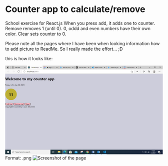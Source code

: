 # Counter app to calculate/remove

School exercise for React.js When you press add, it adds one to counter. Remove removes 1 (until 0). 0, oddd and even numbers have their own color. Clear sets counter to 0.

Please note all the pages where I have been when looking information how to add picture to ReadMe. So I really made the effort... ;D

this is how it looks like:

![Screenshot](screenshot.png)
Format: .png ![Screenshot of the page](url)

